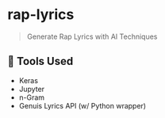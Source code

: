 # rap-lyrics
> Generate Rap Lyrics with AI Techniques

## 🔨 Tools Used
- Keras
- Jupyter
- n-Gram
- Genuis Lyrics API (w/ Python wrapper)
